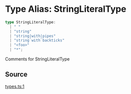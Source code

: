 # Type Alias: StringLiteralType

```ts
type StringLiteralType: 
  | " "
  | "string"
  | "string|with|pipes"
  | "string`with`backticks"
  | "<foo>"
  | "*";
```

Comments for StringLiteralType

## Source

[types.ts:1](http://source-url)
